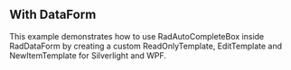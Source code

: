 ## With DataForm
This example demonstrates how to use RadAutoCompleteBox inside RadDataForm by creating a custom ReadOnlyTemplate, EditTemplate
and NewItemTemplate for Silverlight and WPF.

[//]: <keywords:custom, readonlytemplate, edittemplate, itemtemplate>